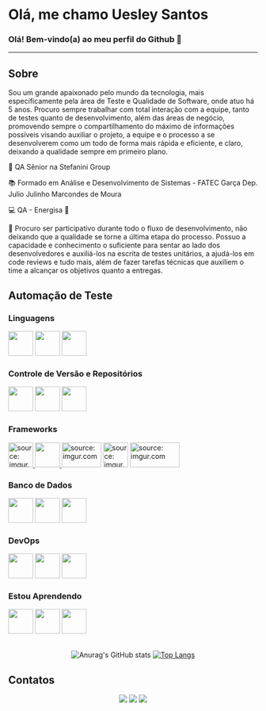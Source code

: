 <h1>Olá, me chamo Uesley Santos</h1>
<h3>Olá! Bem-vindo(a) ao meu perfil do Github 👋</h3>

-----------
<h2>Sobre</h2>
<p>Sou um grande apaixonado pelo mundo da tecnologia, mais especificamente pela área de Teste e Qualidade de Software, onde atuo há 5 anos. Procuro sempre trabalhar com total interação com a equipe, tanto de testes quanto de desenvolvimento, além das áreas de negócio, promovendo sempre o compartilhamento do máximo de informações possíveis visando auxiliar o projeto, a equipe e o processo a se desenvolverem como um todo de forma mais rápida e eficiente, e claro, deixando a qualidade sempre em primeiro plano.</p>

🏢 QA Sênior na Stefanini Group

📚 Formado em Análise e Desenvolvimento de Sistemas - FATEC Garça Dep. Julio Julinho Marcondes de Moura

💻 QA - Energisa 🌟

💪 Procuro ser participativo durante todo o fluxo de desenvolvimento, não deixando que a qualidade se torne a última etapa do processo. Possuo a capacidade e conhecimento o suficiente para sentar ao lado dos desenvolvedores e auxiliá-los na escrita de testes unitários, a ajudá-los em code reviews e tudo mais, além de fazer tarefas técnicas que auxiliem o time a alcançar os objetivos quanto a entregas.

<h2>Automação de Teste</h2>

<h3>Linguagens</h4>
<a href="https://www.ruby-lang.org/pt/"><img src="https://cdn.jsdelivr.net/gh/devicons/devicon/icons/ruby/ruby-original.svg" width="50" height="50"/></a>
<a href="https://www.javascript.com/"><img src="https://cdn.jsdelivr.net/gh/devicons/devicon/icons/javascript/javascript-original.svg" width="50" height="50" /></a>
<a href="https://www.java.com/pt-BR/"><img src="https://cdn.jsdelivr.net/gh/devicons/devicon/icons/java/java-original.svg" width="50" height="50"/></a>

<h3>Controle de Versão e Repositórios</h3>
<a href="https://git-scm.com/"><img src="https://cdn.jsdelivr.net/gh/devicons/devicon/icons/git/git-original.svg" width="50" height="50"/></a>
<a href="https://github.com/"><img src="https://cdn.jsdelivr.net/gh/devicons/devicon/icons/github/github-original.svg" width="50" height="50"/></a>
<a href="https://bitbucket.org/product/"><img src="https://cdn.jsdelivr.net/gh/devicons/devicon/icons/bitbucket/bitbucket-original.svg" width="50" height="50"/></a>

<h3>Frameworks</h3>
<a href="https://teamcapybara.github.io/capybara/"><img src="https://i.imgur.com/Ya5CAt8.png" title="source: imgur.com" width="50" height="50"/>
<img src="https://cdn.jsdelivr.net/gh/devicons/devicon/icons/cucumber/cucumber-plain.svg" width="50" height="50"/>
<a href="https://appium.io/"><img src="https://i.imgur.com/6H0M5PQ.png" title="source: imgur.com" width="80" height="50"/></a>
<a href="https://www.cypress.io/"><img src="https://i.imgur.com/ZFKj9Tn.jpg" title="source: imgur.com" width="50" height="50"/></a>
<a href="https://selenide.org/"><img src="https://i.imgur.com/8wIHDuH.png" title="source: imgur.com" width="100" height="50"/></a>

<h3>Banco de Dados</h3>
<a href="https://www.postgresql.org/"><img src="https://cdn.jsdelivr.net/gh/devicons/devicon/icons/postgresql/postgresql-original.svg" width="50" height="50"/></a>
<a href="https://www.mongodb.com/pt-br"><img src="https://cdn.jsdelivr.net/gh/devicons/devicon/icons/mongodb/mongodb-original.svg" width="50" height="50"/></a>
<a href="https://www.mysql.com/"><img src="https://cdn.jsdelivr.net/gh/devicons/devicon/icons/mysql/mysql-original.svg" width="50" height="50"/></a>

<h3>DevOps</h3>
<a href="https://www.docker.com/"><img src="https://cdn.jsdelivr.net/gh/devicons/devicon/icons/docker/docker-original.svg" width="50" height="50"/></a>
<a href="https://about.gitlab.com/"><img src="https://cdn.jsdelivr.net/gh/devicons/devicon/icons/gitlab/gitlab-original.svg" width="50" height="50"/></a>
<a href="https://www.jenkins.io/"><img src="https://cdn.jsdelivr.net/gh/devicons/devicon/icons/jenkins/jenkins-original.svg" width="50" height="50"/></a>


<h3>Estou Aprendendo</h3>
<a href="https://www.selenium.dev/"><img src="https://cdn.jsdelivr.net/gh/devicons/devicon/icons/selenium/selenium-original.svg" width="50" height="50"/></a>
<a href="https://learn.microsoft.com/pt-br/dotnet/csharp/"><img src="https://cdn.jsdelivr.net/gh/devicons/devicon/icons/csharp/csharp-original.svg" width="50" height="50"/></a>
<a href="https://azure.microsoft.com/pt-br/free/search/?&ef_id=CjwKCAiAwc-dBhA7EiwAxPRylO7mwVkCOigY1nkdaUr7QcQ6CVsgu030-KJWv9XBcnyIjh1YU-sNERoCooUQAvD_BwE:G:s&OCID=AIDcmmzmnb0182_SEM_CjwKCAiAwc-dBhA7EiwAxPRylO7mwVkCOigY1nkdaUr7QcQ6CVsgu030-KJWv9XBcnyIjh1YU-sNERoCooUQAvD_BwE:G:s&gclid=CjwKCAiAwc-dBhA7EiwAxPRylO7mwVkCOigY1nkdaUr7QcQ6CVsgu030-KJWv9XBcnyIjh1YU-sNERoCooUQAvD_BwE"><img src="https://cdn.jsdelivr.net/gh/devicons/devicon/icons/azure/azure-original.svg" width="50" height="50"/></a>

 <div><br></div>
  
<div align="center">

![Anurag's GitHub stats](https://github-readme-stats.vercel.app/api?username=Uesleyrodi&show_icons=true&theme=onedark)
[![Top Langs](https://github-readme-stats.vercel.app/api/top-langs/?username=Uesleyrodi&layout=compact)](https://github.com/anuraghazra/github-readme-stats)

</div>

## Contatos

<div align="center">
    <a href="https://www.instagram.com/uesleyrodi/" target="_blank"><img src="https://img.shields.io/badge/-Instagram-%23E4405F?style=for-the-badge&logo=instagram&logoColor=white" target="_blank"></a>
    <a href = "mailto:uesleyrsantos2@gmail.com"><img src="https://img.shields.io/badge/Gmail-D14836?style=for-the-badge&logo=gmail&logoColor=white" target="_blank"></a>
    <a href="https://www.linkedin.com/in/uesley-rodrigues-dos-santos-080055172/" target="_blank"><img src="https://img.shields.io/badge/-LinkedIn-%230077B5?style=for-the-badge&logo=linkedin&logoColor=white" target="_blank"></a> 
</div>

<div><br></div>
